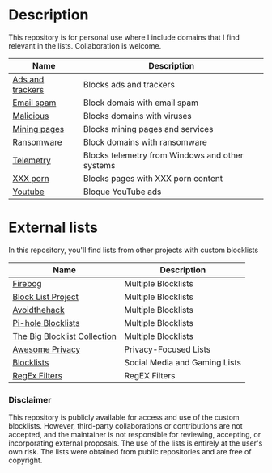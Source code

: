 # Description
This repository is for personal use where I include domains that I find relevant in the lists. Collaboration is welcome.

| Name | Description | 
|---|---|
| [Ads and trackers](https://raw.githubusercontent.com/PauloHenkeM/pi-hole/main/Ads-and-trackers.txt) | Blocks ads and trackers |
| [Email spam](https://raw.githubusercontent.com/PauloHenkeM/pi-hole/main/Email-spam.txt) | Block domais with email spam |
| [Malicious](https://raw.githubusercontent.com/PauloHenkeM/pi-hole/main/Malicious.txt) | Blocks domains with viruses |
| [Mining pages](hthttps://raw.githubusercontent.com/PauloHenkeM/pi-hole/main/Mining.txt) | Blocks mining pages and services | 
| [Ransomware](https://raw.githubusercontent.com/PauloHenkeM/pi-hole/main/Ransomware.txt) | Block domains with ransomware |
| [Telemetry](https://raw.githubusercontent.com/PauloHenkeM/pi-hole/main/Telemetry.txt) | Blocks telemetry from Windows and other systems |
| [XXX porn](https://raw.githubusercontent.com/PauloHenkeM/pi-hole/main/XXX-porn.txt) | Blocks pages with XXX porn content | 
| [Youtube](https://raw.githubusercontent.com/PauloHenkeM/pi-hole/main/YouTube.txt) | Bloque YouTube ads | 


# External lists 
In this repository, you'll find lists from other projects with custom blocklists

| Name | Description |
|---|---|
| [Firebog](https://firebog.net) | Multiple Blocklists |
| [Block List Project](https://github.com/blocklistproject/Lists) | Multiple Blocklists |
| [Avoidthehack](https://avoidthehack.com/best-pihole-blocklists) | Multiple Blocklists |
| [Pi-hole Blocklists](https://github.com/topics/pihole-blocklists) | Multiple Blocklists |
| [The Big Blocklist Collection](https://github.com/sefinek24/PiHole-Blocklist-Collection) | Multiple Blocklists |
| [Awesome Privacy](https://github.com/pluja/awesome-privacy) | Privacy-Focused Lists |
| [Blocklists](https://github.com/nickoppen/pihole-blocklists) | Social Media and Gaming Lists |
| [RegEx Filters](https://github.com/slyfox1186/pihole-regex) | RegEX Filters |

### Disclaimer
This repository is publicly available for access and use of the custom blocklists. However, third-party collaborations or contributions are not accepted, and the maintainer is not responsible for reviewing, accepting, or incorporating external proposals. The use of the lists is entirely at the user's own risk. The lists were obtained from public repositories and are free of copyright.